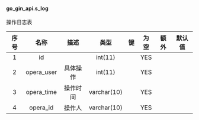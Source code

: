 #### go_gin_api.s_log 
操作日志表

| 序号 | 名称 | 描述 | 类型 | 键 | 为空 | 额外 | 默认值 |
| :--: | :--: | :--: | :--: | :--: | :--: | :--: | :--: |
| 1 | id |  | int(11) |  | YES |  |  |
| 2 | opera_user | 具体操作 | int(11) |  | YES |  |  |
| 3 | opera_time | 操作时间 | varchar(10) |  | YES |  |  |
| 4 | opera_id | 操作人 | varchar(10) |  | YES |  |  |
